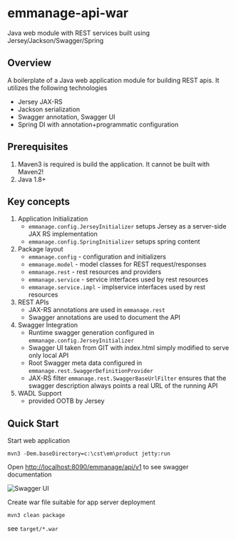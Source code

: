 # emmanage-api-war
Java web module with REST services built using Jersey/Jackson/Swagger/Spring

## Overview

A boilerplate of a Java web application module for building REST apis. It 
utilizes the following technologies

* Jersey JAX-RS
* Jackson serialization
* Swagger annotation, Swagger UI
* Spring DI with annotation+programmatic configuration

## Prerequisites
1. Maven3 is required is build the application. It cannot be built with Maven2!
1. Java 1.8+

## Key concepts
1. Application Initialization
   * `emmanage.config.JerseyInitializer` setups Jersey as a server-side JAX RS implementation
   * `emmanage.config.SpringInitializer` setups spring content
1. Package layout
   * `emmanage.config` - configuration and initializers
   * `emmanage.model` - model classes for REST request/responses
   * `emmanage.rest` - rest resources and providers
   * `emmanage.service` - service interfaces used by rest resources
   * `emmanage.service.impl` - implservice interfaces used by rest resources
1. REST APIs
   * JAX-RS annotations are used in `emmanage.rest`
   * Swagger annotations are used to document the API
1. Swagger Integration
   * Runtime swagger generation configured in `emmanage.config.JerseyInitializer` 
   * Swagger UI taken from GIT with index.html simply modified to serve only local API
   * Root Swagger meta data configured in `emmanage.rest.SwaggerDefinitionProvider`
   * JAX-RS filter `emmanage.rest.SwaggerBaseUrlFilter` ensures that the swagger description always points a real URL of the running API  
1. WADL Support
   * provided OOTB by Jersey

## Quick Start
Start web application
```
mvn3 -Dem.baseDirectory=c:\cst\em\product jetty:run
```
Open [http://localhost:8090/emmanage/api/v1](http://localhost:8090/emmanage/api/v1) to see swagger documentation

![Swagger UI](/sranka/emmanage-api-war/blob/master/swagger-ui.png?raw=true)

Create war file suitable for app server deployment
```
mvn3 clean package
```
see `target/*.war`
